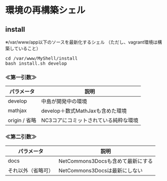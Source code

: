 # 環境の再構築シェル

## install
※/var/www/app以下のソースを最新化するシェル
（ただし、vagrant環境は構築していること）

<pre>
cd /var/www/MyShell/install
bash install.sh develop
</pre>

### ≪第一引数≫

| パラメータ         | 説明                                  |
| ------------------ | ------------------------------------- |
| develop            | 中島が開発中の環境                    |
| mathjax            | develop＋数式MathJaxも含めた環境      |
| origin / 省略      | NC3コアにコミットされている純粋な環境 |

### ≪第二引数≫

| パラメータ         | 説明                                  |
| ------------------ | ------------------------------------- |
| docs               | NetCommons3Docsも含めて最新にする     |
| それ以外（省略可） | NetCommons3Docsは最新にしない         |
